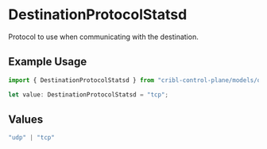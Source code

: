 # DestinationProtocolStatsd

Protocol to use when communicating with the destination.

## Example Usage

```typescript
import { DestinationProtocolStatsd } from "cribl-control-plane/models/operations";

let value: DestinationProtocolStatsd = "tcp";
```

## Values

```typescript
"udp" | "tcp"
```